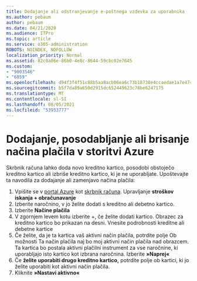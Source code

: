 ```yaml
---
title: Dodajanje ali odstranjevanje e-poštnega vzdevka za uporabnika
ms.author: pebaum
author: pebaum
ms.date: 04/21/2020
ms.audience: ITPro
ms.topic: article
ms.service: o365-administration
ROBOTS: NOINDEX, NOFOLLOW
localization_priority: Normal
ms.assetid: 82c0a06e-86b0-4e8c-8644-59cbc02e7645
ms.custom:
- "9003546"
- "6859"
ms.openlocfilehash: d94f3f4f51c88b5aa8acb06ea6c73b18738e4ccaedae1a7e47456f3b64ac4697
ms.sourcegitcommit: b5f7da89a650d2915dc652449623c78be6247175
ms.translationtype: MT
ms.contentlocale: sl-SI
ms.lasthandoff: 08/05/2021
ms.locfileid: "53953777"
---
```

# <a name="add-update-or-delete-payment-method-in-azure"></a>Dodajanje, posodabljanje ali brisanje načina plačila v storitvi Azure

Skrbnik računa lahko doda novo kreditno kartico, posodobi obstoječo kreditno kartico ali izbriše kreditno kartico, ki je ne uporabljate. Upoštevajte ta navodila za dodajanje ali zamenjavo načina plačila:

1. Vpišite se v [portal Azure](https://portal.azure.com/) kot [skrbnik računa](https://docs.microsoft.com/azure/billing/billing-subscription-transfer?WT.mc_id=Portal-Microsoft_Azure_Support#whoisaa). Upravljanje **stroškov iskanja + obračunavanje**
2. Izberite naročnino, v jo želite dodati s kreditno ali debetno kartico.
3. Izberite **Načine plačila**
4. V zgornjem levem kotu izberite +, če želite dodati kartico. Obrazec za kreditno kartico bo prikazan na desni. Vnesite podrobnosti kreditne ali debetne kartice
5. Če želite, da je ta kartica vaš aktivni način plačila, potrdite polje Ob možnosti Ta način plačila naj bo moj aktivni način plačila nad obrazcem. Ta kartica bo postala aktivni plačilni instrument za vse naročnine, ki uporabljajo isto kartico kot izbrana naročnina. Izberite **»Naprej«**
6. Če **želite uporabiti drugo kreditno kartico,** potrdite polje ob kartici, ki jo želite uporabiti kot aktivni način plačila.
7. Kliknite **»Nastavi aktivno«**
